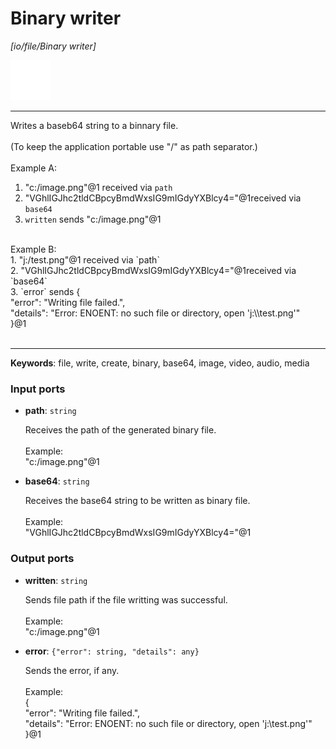 # Binary writer

_[io/file/Binary writer]_

![icon](</assets/icons/b63b05e2-5e2f-45a1-a3e3-10a749d05b96.png>)

---

Writes a baseb64 string to a binnary file.<br>
<br>
(To keep the application portable use "/" as path separator.)<br>
<br>
Example A:<br>
1. "c:/image.png"@1 received via `path`<br>
2. "VGhlIGJhc2tldCBpcyBmdWxsIG9mIGdyYXBlcy4="@1received via `base64`<br>
3. `written` sends "c:/image.png"@1<br>
<br>
Example B:<br>
1. "j:/test.png"@1 received via `path`<br>
2. "VGhlIGJhc2tldCBpcyBmdWxsIG9mIGdyYXBlcy4="@1received via `base64`<br>
3. `error` sends {<br>
  "error": "Writing file failed.",<br>
  "details": "Error: ENOENT: no such file or directory, open 'j:\\test.png'"<br>
}@1<br>
<br>

---

__Keywords__: file, write, create, binary, base64, image, video, audio, media

### Input ports

* __path__: ` string `

    Receives the path of the generated binary file.<br>
    <br>
    Example:<br>
    "c:/image.png"@1<br>


* __base64__: ` string `

    Receives the base64 string to be written as binary file.<br>
    <br>
    Example:<br>
    "VGhlIGJhc2tldCBpcyBmdWxsIG9mIGdyYXBlcy4="@1<br>

### Output ports

* __written__: ` string `

    Sends file path if the file writting was successful.<br>
    <br>
    Example:<br>
    "c:/image.png"@1<br>


* __error__: ` {"error": string, "details": any} `

    Sends the error, if any.<br>
    <br>
    Example:<br>
    {<br>
      "error": "Writing file failed.",<br>
      "details": "Error: ENOENT: no such file or directory, open 'j:\\test.png'"<br>
    }@1<br>

